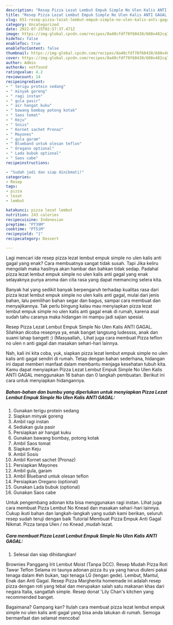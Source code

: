 ```yaml
---
description: "Resep Pizza Lezat Lembut Empuk Simple No Ulen Kalis ANTI GAGAL yang Menggugah Selera , Lezat Sekali"
title: "Resep Pizza Lezat Lembut Empuk Simple No Ulen Kalis ANTI GAGAL yang Menggugah Selera , Lezat Sekali"
slug: 651-resep-pizza-lezat-lembut-empuk-simple-no-ulen-kalis-anti-gagal-yang-menggugah-selera-lezat-sekali
category: Uncategorized
date: 2022-07-25T02:57:37.471Z
image: https://img-global.cpcdn.com/recipes/8a40cfdf78f60430/680x482cq70/pizza-lezat-lembut-empuk-simple-no-ulen-kalis-anti-gagal-foto-resep-utama.jpg
hideToc: false
enableToc: true
enableTocContent: false
thumbnail: https://img-global.cpcdn.com/recipes/8a40cfdf78f60430/680x482cq70/pizza-lezat-lembut-empuk-simple-no-ulen-kalis-anti-gagal-foto-resep-utama.jpg
cover: https://img-global.cpcdn.com/recipes/8a40cfdf78f60430/680x482cq70/pizza-lezat-lembut-empuk-simple-no-ulen-kalis-anti-gagal-foto-resep-utama.jpg
author: Admin
authorAv: notfound
ratingvalue: 4.2
reviewcount: 14
recipeingredient:
- " terigu protein sedang"
- " minyak goreng"
- " ragi instan"
- " gula pasir"
- " air hangat kuku"
- " bawang bombay potong kotak"
- " Saos tomat"
- " Keju"
- " Sosis"
- " Kornet sachet Pronaz"
- " Mayones"
- " gula garam"
- " Blueband untuk olesan teflon"
- " Oregano optional"
- " Lada bubuk optional"
- " Saos cabe"
recipeinstructions:

- "Sudah jadi dan siap dinikmati!"
categories:
- Resep
tags:
- pizza
- lezat
- lembut

katakunci: pizza lezat lembut 
nutrition: 243 calories
recipecuisine: Indonesian
preptime: "PT39M"
cooktime: "PT51M"
recipeyield: "1"
recipecategory: Dessert

---
```



Lagi mencari ide resep pizza lezat lembut empuk simple no ulen kalis anti gagal yang enak? Cara membuatnya sangat tidak susah. Tapi Jika keliru mengolah maka hasilnya akan hambar dan bahkan tidak sedap. Padahal pizza lezat lembut empuk simple no ulen kalis anti gagal yang enak selayaknya punya aroma dan cita rasa yang dapat memancing selera kita.


Banyak hal yang sedikit banyak berpengaruh terhadap kualitas rasa dari pizza lezat lembut empuk simple no ulen kalis anti gagal, mulai dari jenis bahan, lalu pemilihan bahan segar dan bagus, sampai cara membuat dan menyajikannya. Tak perlu bingung kalau mau menyiapkan pizza lezat lembut empuk simple no ulen kalis anti gagal enak di rumah, karena asal sudah tahu caranya maka hidangan ini mampu jadi sajian spesial.

Resep Pizza Lezat Lembut Empuk Simple No Ulen Kalis ANTI GAGAL. Silahkan dicoba resepnya ya, enak banget langsung ludessss, anak dan suami lahap bangett :) (Masyaallah,. Lihat juga cara membuat Pizza teflon no ulen n anti gagal dan masakan sehari-hari lainnya.


Nah, kali ini kita coba, yuk, siapkan pizza lezat lembut empuk simple no ulen kalis anti gagal sendiri di rumah. Tetap dengan bahan sederhana, hidangan ini dapat memberi manfaat dalam membantu menjaga kesehatan tubuh kita. Kamu dapat menyiapkan Pizza Lezat Lembut Empuk Simple No Ulen Kalis ANTI GAGAL menggunakan 16 bahan dan 0 langkah pembuatan. Berikut ini cara untuk menyiapkan hidangannya.

<!--inarticleads1-->

##### Bahan-bahan dan bumbu yang diperlukan untuk menyiapkan Pizza Lezat Lembut Empuk Simple No Ulen Kalis ANTI GAGAL:

1. Gunakan  terigu protein sedang
1. Siapkan  minyak goreng
1. Ambil  ragi instan
1. Sediakan  gula pasir
1. Persiapkan  air hangat kuku
1. Gunakan  bawang bombay, potong kotak
1. Ambil  Saos tomat
1. Siapkan  Keju
1. Ambil  Sosis
1. Ambil  Kornet sachet (Pronaz)
1. Persiapkan  Mayones
1. Ambil  gula, garam
1. Ambil  Blueband untuk olesan teflon
1. Persiapkan  Oregano (optional)
1. Gunakan  Lada bubuk (optional)
1. Gunakan  Saos cabe


Untuk pengembang adonan kita bisa menggunakan ragi instan. Lihat juga cara membuat Pizza Lembut No Knead dan masakan sehari-hari lainnya. Cukup ikuti bahan dan langkah-langkah yang sudah kami berikan, seluruh resep sudah teruji dengan baik Tutorial Membuat Pizza Empuk Anti Gagal Nikmat. Pizza tanpa Ulen / no Knead ,mudah lezat. 

<!--inarticleads2-->

##### Cara membuat Pizza Lezat Lembut Empuk Simple No Ulen Kalis ANTI GAGAL:


1. Selesai dan siap dihidangkan!

Brownies Panggang Irit Lembut Moist (Tanpa DCC). Resep Mudah Pizza Roti Tawar Teflon Selama ini taunya adonan pizza itu ya yang harus diuleni pakai tenaga dalam #eh bukan, tapi tenaga LG (lengan gede). Lembut, Mantul, Enak dan Anti Gagal. Resep Pizza Margherita homemade ini adalah resep pizza dengan roti yang tebal dan merupakan salah satu makanan khas dari negara Italia, sangatlah simple. Resep donat &#39;Lily Chan&#39;s kitchen yang recommended banget. 

Bagaimana? Gampang kan? Itulah cara membuat pizza lezat lembut empuk simple no ulen kalis anti gagal yang bisa anda lakukan di rumah. Semoga bermanfaat dan selamat mencoba!
